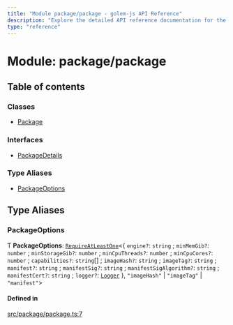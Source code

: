 ```yaml
---
title: "Module package/package - golem-js API Reference"
description: "Explore the detailed API reference documentation for the Module package/package within the golem-js SDK for the Golem Network."
type: "reference"
---
```

# Module: package/package

## Table of contents

### Classes

- [Package](../classes/package_package.Package)

### Interfaces

- [PackageDetails](../interfaces/package_package.PackageDetails)

### Type Aliases

- [PackageOptions](package_package#packageoptions)

## Type Aliases

### PackageOptions

Ƭ **PackageOptions**: [`RequireAtLeastOne`](utils_types#requireatleastone)\<\{ `engine?`: `string` ; `minMemGib?`: `number` ; `minStorageGib?`: `number` ; `minCpuThreads?`: `number` ; `minCpuCores?`: `number` ; `capabilities?`: `string`[] ; `imageHash?`: `string` ; `imageTag?`: `string` ; `manifest?`: `string` ; `manifestSig?`: `string` ; `manifestSigAlgorithm?`: `string` ; `manifestCert?`: `string` ; `logger?`: [`Logger`](../interfaces/utils_logger_logger.Logger)  }, ``"imageHash"`` \| ``"imageTag"`` \| ``"manifest"``\>

#### Defined in

[src/package/package.ts:7](https://github.com/golemfactory/golem-js/blob/8f6d57f/src/package/package.ts#L7)
